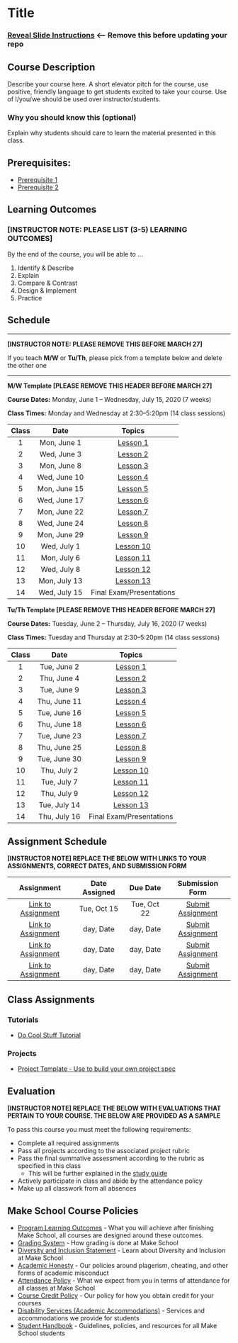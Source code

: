 # Title

### [Reveal Slide Instructions](./Reveal/README.md) <-- Remove this before updating your repo

## Course Description

Describe your course here. A short elevator pitch for the course, use positive, friendly language to get students excited to take your course. Use of I/you/we should be used over instructor/students.

### Why you should know this (optional)

Explain why students should care to learn the material presented in this class.

## Prerequisites:  

- [Prerequisite 1]()
- [Prerequisite 2]()

## Learning Outcomes

### **[INSTRUCTOR NOTE: PLEASE LIST (3-5) LEARNING OUTCOMES]**

By the end of the course, you will be able to ...

1. Identify & Describe
1. Explain
1. Compare & Contrast
1. Design & Implement
1. Practice

## Schedule

---

**[INSTRUCTOR NOTE: PLEASE REMOVE THIS BEFORE MARCH 27]**

If you teach **M/W** or **Tu/Th**, please pick from a template below and delete the other one

---

**M/W Template [PLEASE REMOVE THIS HEADER BEFORE MARCH 27]**

**Course Dates:** Monday, June 1 – Wednesday, July 15, 2020 (7 weeks)

**Class Times:** Monday and Wednesday at 2:30–5:20pm (14 class sessions)

| Class |          Date          |                 Topics                  |
|:-----:|:----------------------:|:---------------------------------------:|
|  1 |  Mon, June 1               | [Lesson 1] |
|  2 |  Wed, June 3               | [Lesson 2] |
|  3 |  Mon, June 8               | [Lesson 3] |
|  4 |  Wed, June 10               | [Lesson 4] |
|  5 |  Mon, June 15               | [Lesson 5] |
|  6 |  Wed, June 17              | [Lesson 6] |
|  7 |  Mon, June 22              | [Lesson 7] |
|  8 |  Wed, June 24              | [Lesson 8] |
|  9 |  Mon, June 29              | [Lesson 9] |
| 10 |  Wed, July 1              | [Lesson 10]|  
| 11 |  Mon, July 6              | [Lesson 11]|
| 12 |  Wed, July 8                 | [Lesson 12] |
| 13 |  Mon, July 13                  | [Lesson 13] |
| 14 |  Wed, July 15                 | Final Exam/Presentations |


**Tu/Th Template [PLEASE REMOVE THIS HEADER BEFORE MARCH 27]**

**Course Dates:** Tuesday, June 2 – Thursday, July 16, 2020 (7 weeks)

**Class Times:** Tuesday and Thursday at 2:30–5:20pm (14 class sessions)

| Class |          Date          |                 Topics                  |
|:-----:|:----------------------:|:---------------------------------------:|
|  1 |  Tue, June 2                  | [Lesson 1] |
|  2 |  Thu, June 4                 | [Lesson 2] |
|  3 |  Tue, June 9                 | [Lesson 3] |
|  4 |  Thu, June 11               | [Lesson 4] |
|  5 |  Tue, June 16                 | [Lesson 5] |
|  6 |  Thu, June 18                 | [Lesson 6] |
|  7 |  Tue, June 23                | [Lesson 7] |
|  8 |  Thu, June 25                | [Lesson 8] |
|  9 |  Tue, June 30                | [Lesson 9] |
| 10 |  Thu, July 2                 | [Lesson 10]|  
| 11 |  Tue, July 7               | [Lesson 11]|
| 12 |  Thu, July 9              | [Lesson 12]|
| 13 |  Tue, July 14                  | [Lesson 13]|
| 14 |  Thu, July 16                  | Final Exam/Presentations |


[Lesson 1]: Lessons/Lesson1.md
[Lesson 2]: Lessons/Lesson2.md
[Lesson 3]: Lessons/Lesson3.md
[Lesson 4]: Lessons/Lesson4.md
[Lesson 5]: Lessons/Lesson5.md
[Lesson 6]: Lessons/Lesson6.md
[Lesson 7]: Lessons/Lesson7.md
[Lesson 8]: Lessons/Lesson8.md
[Lesson 9]: Lessons/Lesson9.md
[Lesson 10]: Lessons/Lesson10.md
[Lesson 11]: Lessons/Lesson11.md
[Lesson 12]: Lessons/Lesson12.md
[Lesson 13]: Lessons/Lesson13.md
[Lesson 14]: Lessons/Lesson14.md

## Assignment Schedule 

**[INSTRUCTOR NOTE] REPLACE THE BELOW WITH LINKS TO YOUR ASSIGNMENTS, CORRECT DATES, AND SUBMISSION FORM**

|                        Assignment                         | Date Assigned |   Due Date   |            Submission Form           |
|:---------------------------------------------------------:|:-------------:|:------------:|:------------------------------------:|
| [Link to Assignment](makeschool.com)                      |  Tue, Oct 15  |  Tue, Oct 22 | [Submit Assignment](makeschool.com)  |
| [Link to Assignment](makeschool.com)                      |  day, Date    |  day, Date   | [Submit Assignment](makeschool.com)  |
| [Link to Assignment](makeschool.com)                      |  day, Date    |  day, Date   | [Submit Assignment](makeschool.com)  |
| [Link to Assignment](makeschool.com)                      |  day, Date    |  day, Date   | [Submit Assignment](makeschool.com)  |

## Class Assignments

### Tutorials

- [Do Cool Stuff Tutorial]()

### Projects

- [Project Template - Use to build your own project spec](https://github.com/Make-School-Labs/Project-Template)

## Evaluation

**[INSTRUCTOR NOTE] REPLACE THE BELOW WITH EVALUATIONS THAT PERTAIN TO YOUR COURSE. THE BELOW ARE PROVIDED AS A SAMPLE**

To pass this course you must meet the following requirements:

- Complete all required assignments 
- Pass all projects according to the associated project rubric
- Pass the final summative assessment according to the rubric as specified in this class
    - This will be further explained in the [study guide](ADD_STUDY_GUIDE_LNK)
- Actively participate in class and abide by the attendance policy
- Make up all classwork from all absences

## Make School Course Policies

- [Program Learning Outcomes](https://make.sc/program-learning-outcomes) - What you will achieve after finishing Make School, all courses are designed around these outcomes.
- [Grading System](https://make.sc/grading-system) - How grading is done at Make School
- [Diversity and Inclusion Statement](https://make.sc/diversity-and-inclusion-statement) - Learn about Diversity and Inclusion at Make School
- [Academic Honesty](https://make.sc/academic-honesty-policy) - Our policies around plagerism, cheating, and other forms of academic misconduct 
- [Attendance Policy](https://make.sc/attendance-policy) - What we expect from you in terms of attendance for all classes at Make School
- [Course Credit Policy](https://make.sc/course-credit-policy) - Our policy for how you obtain credit for your courses
- [Disability Services (Academic Accommodations)](https://make.sc/disability-services) - Services and accommodations we provide for students
- [Student Handbook](https://make.sc/student-handbook) - Guidelines, policies, and resources for all Make School students

